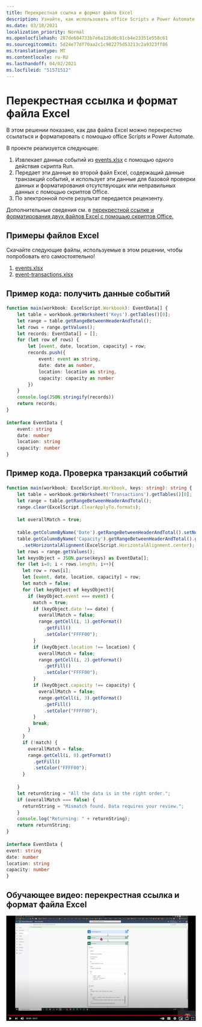 ```yaml
---
title: Перекрестная ссылка и формат файла Excel
description: Узнайте, как использовать office Scripts и Power Automate для перекрестной ссылки и формата файла Excel.
ms.date: 03/18/2021
localization_priority: Normal
ms.openlocfilehash: 287de604733b7e6a126d0c81cb4e23351e558c61
ms.sourcegitcommit: 5d24e77df70aa2c1c982275d53213c2a9323ff86
ms.translationtype: MT
ms.contentlocale: ru-RU
ms.lasthandoff: 04/02/2021
ms.locfileid: "51571512"
---
```

# <a name="cross-reference-and-format-an-excel-file"></a>Перекрестная ссылка и формат файла Excel

В этом решении показано, как два файла Excel можно перекрестно ссылаться и форматировать с помощью office Scripts и Power Automate.

В проекте реализуется следующее:

1. Извлекает данные событий из <a href="events.xlsx">events.xlsx</a> с помощью одного действия скрипта Run.
1. Передает эти данные во второй файл Excel, содержащий данные транзакций событий, и использует эти данные для базовой проверки данных и форматирования отсутствующих или неправильных данных с помощью скриптов Office.
1. По электронной почте результат передается рецензенту.

Дополнительные сведения см. в [перекрестной ссылке и форматирования двух файлов Excel с помощью скриптов Office.](https://powerusers.microsoft.com/t5/Power-Automate-Cookbook/Cross-Reference-and-formatting-two-Excel-files-using-Office/td-p/728535)

## <a name="sample-excel-files"></a>Примеры файлов Excel

Скачайте следующие файлы, используемые в этом решении, чтобы попробовать его самостоятельно!

1. <a href="events.xlsx">events.xlsx</a>
1. <a href="event-transactions.xlsx">event-transactions.xlsx</a>

## <a name="sample-code-get-event-data"></a>Пример кода: получить данные событий

```TypeScript
function main(workbook: ExcelScript.Workbook): EventData[] {
    let table = workbook.getWorksheet('Keys').getTables()[0];
    let range = table.getRangeBetweenHeaderAndTotal();
    let rows = range.getValues();
    let records: EventData[] = [];
    for (let row of rows) {
        let [event, date, location, capacity] = row;
        records.push({
            event: event as string,
            date: date as number, 
            location: location as string,
            capacity: capacity as number
        })
    }
    console.log(JSON.stringify(records))
    return records;
}

interface EventData {
    event: string
    date: number
    location: string
    capacity: number
}
```

## <a name="sample-code-validate-event-transactions"></a>Пример кода. Проверка транзакций событий

```TypeScript
function main(workbook: ExcelScript.Workbook, keys: string): string {
    let table = workbook.getWorksheet('Transactions').getTables()[0];
    let range = table.getRangeBetweenHeaderAndTotal();
    range.clear(ExcelScript.ClearApplyTo.formats);
  
    let overallMatch = true;
  
    table.getColumnByName('Date').getRangeBetweenHeaderAndTotal().setNumberFormatLocal("yyyy-mm-dd;@");
    table.getColumnByName('Capacity').getRangeBetweenHeaderAndTotal().getFormat()
      .setHorizontalAlignment(ExcelScript.HorizontalAlignment.center);
    let rows = range.getValues();
    let keysObject = JSON.parse(keys) as EventData[];
    for (let i=0; i < rows.length; i++){
      let row = rows[i];
      let [event, date, location, capacity] = row;
      let match = false;
      for (let keyObject of keysObject){
        if (keyObject.event === event) {
          match = true;
          if (keyObject.date !== date) {
            overallMatch = false;
            range.getCell(i, 1).getFormat()
              .getFill()
              .setColor("FFFF00");
          }
          if (keyObject.location !== location) {
            overallMatch = false;
            range.getCell(i, 2).getFormat()
              .getFill()
              .setColor("FFFF00");
          }
          if (keyObject.capacity !== capacity) {
            overallMatch = false;
            range.getCell(i, 3).getFormat()
              .getFill()
              .setColor("FFFF00");
          }   
          break;             
        }
      }
      if (!match) {
        overallMatch = false;
        range.getCell(i, 0).getFormat()
          .getFill()
          .setColor("FFFF00");      
      }
  
    }
    let returnString = "All the data is in the right order.";
    if (overallMatch === false) {
      returnString = "Mismatch found. Data requires your review.";
    }
    console.log("Returning: " + returnString);
    return returnString;
}

interface EventData {
event: string
date: number
location: string
capacity: number
}
```

## <a name="training-video-cross-reference-and-format-an-excel-file"></a>Обучающее видео: перекрестная ссылка и формат файла Excel

[![Просмотр пошагового видео о перекрестной ссылке и формате файла Excel](../../images/cross-ref-tables-vid.jpg)](https://youtu.be/dVwqBf483qo "Пошаговая видеозапись о перекрестной ссылке и формате файла Excel")

